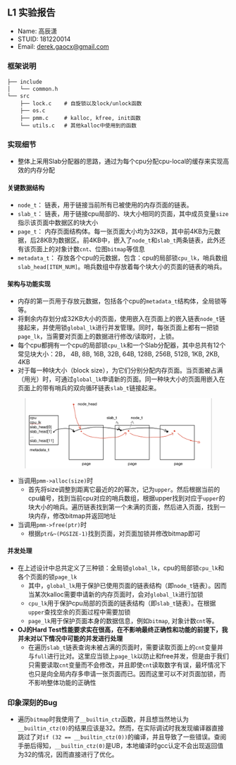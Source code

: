 ## L1 实验报告
+ Name: 高辰潇
+ STUID: 181220014
+ Email: derek.gaocx@gmail.com

### 框架说明
```
├── include
│   └── common.h   
└── src
    ├── lock.c    # 自旋锁以及lock/unlock函数
    ├── os.c     
    ├── pmm.c     # kalloc, kfree, init函数
    └── utils.c   # 其他kalloc中使用到的函数
```

### 实现细节
+ 整体上采用Slab分配器的思路，通过为每个cpu分配cpu-local的缓存来实现高效的内存分配

#### 关键数据结构
+ `node_t`： 链表，用于链接当前所有已被使用的内存页面的链表。
+ `slab_t`： 链表，用于链接cpu局部的、块大小相同的页面，其中成员变量`size`指示该页面中数据区的块大小
+ `page_t`： 内存页面结构体。每一张页面大小均为32KB，其中前4KB为元数据，后28KB为数据区。前4KB中，嵌入了`node_t`和`slab_t`两条链表，此外还有该页面上的对象计数`cnt`、位图`bitmap`等信息
+ `metadata_t`： 存放各个cpu的元数据，包含：cpu的局部锁`cpu_lk`，哨兵数组`slab_head[ITEM_NUM]`。哨兵数组中存放着每个块大小的页面的链表的哨兵。

#### 架构与功能实现
+ 内存的第一页用于存放元数据，包括各个cpu的`metadata_t`结构体，全局锁等等。
+ 将剩余内存划分成32KB大小的页面，使用嵌入在页面上的嵌入链表`node_t`链接起来，并使用锁`global_lk`进行并发管理。同时，每张页面上都有一把锁`page_lk`，当需要对页面上的数据进行修改/读取时，上锁。
+ 每个cpu都拥有一个cpu的局部锁`cpu_lk`和一个Slab分配器，其中总共有12个常见块大小：2B， 4B, 8B, 16B, 32B, 64B, 128B, 256B, 512B, 1KB, 2KB, 4KB
+ 对于每一种块大小（block size），为它们分别分配内存页面。当页面被占满（用光）时，可通过`global_lk`申请新的页面。同一种块大小的页面用嵌入在页面上的带有哨兵的双向循环链表`slab_t`链接起来。  
<figure>
    <img src="pics/L1_1.jpg" width=450>
</figure>

+ 当调用`pmm->alloc(size)`时
  + 首先将size调整到距离它最近的2的幂次，记为`upper`。然后根据当前的cpu编号，找到当前cpu对应的哨兵数组，根据upper找到对应于`upper`的块大小的哨兵。遍历链表找到第一个未满的页面，然后进入页面，找到一块内存，修改bitmap并返回地址
+ 当调用`pmm->free(ptr)`时
  + 根据`ptr&~(PGSIZE-1)`找到页面，对页面加锁并修改bitmap即可

#### 并发处理
+ 在上述设计中总共定义了三种锁：全局锁`global_lk`，cpu的局部锁`cpu_lk`和各个页面的锁`page_lk`
  + 其中，`global_lk`用于保护已使用页面的链表结构（即`node_t`链表）。因而当某次kalloc需要申请新的内存页面时，会对`global_lk`进行加锁
  + `cpu_lk`用于保护cpu局部的页面的链表结构（即`slab_t`链表）。在根据`upper`查找空余的页面过程中需要加锁
  + `page_lk`用于保护页面本身的数据信息，例如`bitmap`, 对象计数`cnt`等。
+ **OJ的Hard Test性能要求实在很高，在不影响最终正确性和功能的前提下，我并未对以下情况中可能的并发进行处理**
  + 在遍历`slab_t`链表查询未被占满的页面时，需要读取页面上的`cnt`变量并与`full`进行比对。这里应当锁上`page_lk`以防止和free并发，但是由于我们只需要读取`cnt`变量而不会修改，并且即使`cnt`读取数字有误，最坏情况下也只是向全局内存多申请一张页面而已。因而这里可以不对页面加锁，而不影响整体功能的正确性

### 印象深刻的Bug
+ 遍历`bitmap`时我使用了`__builtin_ctz`函数，并且想当然地认为`__builtin_ctz(0)`的结果应该是32。然而，在实际调试时我发现编译器直接跳过了对`if (32 == __builtin_ctz(0))`的编译，并且导致了一些错误。查阅手册后得知，`__builtin_ctz(0)`是UB，本地编译时gcc认定不会出现返回值为32的情况，因而直接进行了优化。